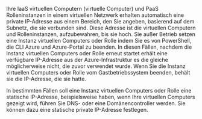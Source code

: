Ihre IaaS virtuellen Computern (virtuelle Computer) und PaaS Rolleninstanzen in einem virtuellen Netzwerk erhalten automatisch eine private IP-Adresse aus einem Bereich, den Sie angeben, basierend auf dem Subnetz, die sie verbunden sind. Diese Adresse ist die virtuellen Computern und Rolleninstanzen, aufzubewahren, bis sie hoch. Sie außer Betrieb setzen eine Instanz virtuellen Computers oder Rolle indem Sie es von PowerShell, die CLI Azure und Azure-Portal zu beenden. In diesen Fällen, nachdem die Instanz virtuellen Computers oder Rolle erneut startet erhält eine verfügbare IP-Adresse aus der Azure-Infrastruktur es die gleiche möglicherweise nicht, die zuvor verwendet wurde. Wenn Sie die Instanz virtuellen Computers oder Rolle vom Gastbetriebssystem beenden, behält sie die IP-Adresse, die sie hatte.  

In bestimmten Fällen soll eine Instanz virtuellen Computers oder Rolle eine statische IP-Adresse, beispielsweise haben, wenn Ihre virtuellen Computers gezeigt wird, führen Sie DNS- oder eine Domänencontroller werden. Sie können dazu eine statische private IP-Adresse festlegen.